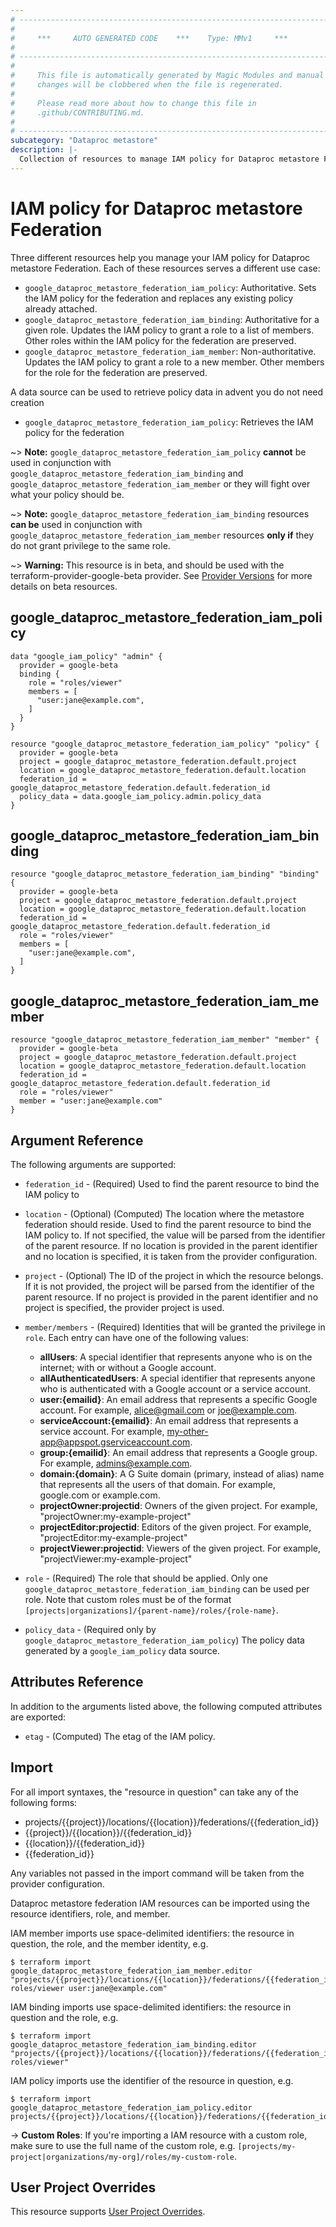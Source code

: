 ```yaml
---
# ----------------------------------------------------------------------------
#
#     ***     AUTO GENERATED CODE    ***    Type: MMv1     ***
#
# ----------------------------------------------------------------------------
#
#     This file is automatically generated by Magic Modules and manual
#     changes will be clobbered when the file is regenerated.
#
#     Please read more about how to change this file in
#     .github/CONTRIBUTING.md.
#
# ----------------------------------------------------------------------------
subcategory: "Dataproc metastore"
description: |-
  Collection of resources to manage IAM policy for Dataproc metastore Federation
---
```


# IAM policy for Dataproc metastore Federation
Three different resources help you manage your IAM policy for Dataproc metastore Federation. Each of these resources serves a different use case:

* `google_dataproc_metastore_federation_iam_policy`: Authoritative. Sets the IAM policy for the federation and replaces any existing policy already attached.
* `google_dataproc_metastore_federation_iam_binding`: Authoritative for a given role. Updates the IAM policy to grant a role to a list of members. Other roles within the IAM policy for the federation are preserved.
* `google_dataproc_metastore_federation_iam_member`: Non-authoritative. Updates the IAM policy to grant a role to a new member. Other members for the role for the federation are preserved.

A data source can be used to retrieve policy data in advent you do not need creation

* `google_dataproc_metastore_federation_iam_policy`: Retrieves the IAM policy for the federation

~> **Note:** `google_dataproc_metastore_federation_iam_policy` **cannot** be used in conjunction with `google_dataproc_metastore_federation_iam_binding` and `google_dataproc_metastore_federation_iam_member` or they will fight over what your policy should be.

~> **Note:** `google_dataproc_metastore_federation_iam_binding` resources **can be** used in conjunction with `google_dataproc_metastore_federation_iam_member` resources **only if** they do not grant privilege to the same role.


~> **Warning:** This resource is in beta, and should be used with the terraform-provider-google-beta provider.
See [Provider Versions](https://terraform.io/docs/providers/google/guides/provider_versions.html) for more details on beta resources.


## google\_dataproc\_metastore\_federation\_iam\_policy

```hcl
data "google_iam_policy" "admin" {
  provider = google-beta
  binding {
    role = "roles/viewer"
    members = [
      "user:jane@example.com",
    ]
  }
}

resource "google_dataproc_metastore_federation_iam_policy" "policy" {
  provider = google-beta
  project = google_dataproc_metastore_federation.default.project
  location = google_dataproc_metastore_federation.default.location
  federation_id = google_dataproc_metastore_federation.default.federation_id
  policy_data = data.google_iam_policy.admin.policy_data
}
```

## google\_dataproc\_metastore\_federation\_iam\_binding

```hcl
resource "google_dataproc_metastore_federation_iam_binding" "binding" {
  provider = google-beta
  project = google_dataproc_metastore_federation.default.project
  location = google_dataproc_metastore_federation.default.location
  federation_id = google_dataproc_metastore_federation.default.federation_id
  role = "roles/viewer"
  members = [
    "user:jane@example.com",
  ]
}
```

## google\_dataproc\_metastore\_federation\_iam\_member

```hcl
resource "google_dataproc_metastore_federation_iam_member" "member" {
  provider = google-beta
  project = google_dataproc_metastore_federation.default.project
  location = google_dataproc_metastore_federation.default.location
  federation_id = google_dataproc_metastore_federation.default.federation_id
  role = "roles/viewer"
  member = "user:jane@example.com"
}
```


## Argument Reference

The following arguments are supported:

* `federation_id` - (Required) Used to find the parent resource to bind the IAM policy to
* `location` - (Optional) (Computed) The location where the metastore federation should reside.
 Used to find the parent resource to bind the IAM policy to. If not specified,
  the value will be parsed from the identifier of the parent resource. If no location is provided in the parent identifier and no
  location is specified, it is taken from the provider configuration.

* `project` - (Optional) The ID of the project in which the resource belongs.
    If it is not provided, the project will be parsed from the identifier of the parent resource. If no project is provided in the parent identifier and no project is specified, the provider project is used.

* `member/members` - (Required) Identities that will be granted the privilege in `role`.
  Each entry can have one of the following values:
  * **allUsers**: A special identifier that represents anyone who is on the internet; with or without a Google account.
  * **allAuthenticatedUsers**: A special identifier that represents anyone who is authenticated with a Google account or a service account.
  * **user:{emailid}**: An email address that represents a specific Google account. For example, alice@gmail.com or joe@example.com.
  * **serviceAccount:{emailid}**: An email address that represents a service account. For example, my-other-app@appspot.gserviceaccount.com.
  * **group:{emailid}**: An email address that represents a Google group. For example, admins@example.com.
  * **domain:{domain}**: A G Suite domain (primary, instead of alias) name that represents all the users of that domain. For example, google.com or example.com.
  * **projectOwner:projectid**: Owners of the given project. For example, "projectOwner:my-example-project"
  * **projectEditor:projectid**: Editors of the given project. For example, "projectEditor:my-example-project"
  * **projectViewer:projectid**: Viewers of the given project. For example, "projectViewer:my-example-project"

* `role` - (Required) The role that should be applied. Only one
    `google_dataproc_metastore_federation_iam_binding` can be used per role. Note that custom roles must be of the format
    `[projects|organizations]/{parent-name}/roles/{role-name}`.

* `policy_data` - (Required only by `google_dataproc_metastore_federation_iam_policy`) The policy data generated by
  a `google_iam_policy` data source.

## Attributes Reference

In addition to the arguments listed above, the following computed attributes are
exported:

* `etag` - (Computed) The etag of the IAM policy.

## Import

For all import syntaxes, the "resource in question" can take any of the following forms:

* projects/{{project}}/locations/{{location}}/federations/{{federation_id}}
* {{project}}/{{location}}/{{federation_id}}
* {{location}}/{{federation_id}}
* {{federation_id}}

Any variables not passed in the import command will be taken from the provider configuration.

Dataproc metastore federation IAM resources can be imported using the resource identifiers, role, and member.

IAM member imports use space-delimited identifiers: the resource in question, the role, and the member identity, e.g.
```
$ terraform import google_dataproc_metastore_federation_iam_member.editor "projects/{{project}}/locations/{{location}}/federations/{{federation_id}} roles/viewer user:jane@example.com"
```

IAM binding imports use space-delimited identifiers: the resource in question and the role, e.g.
```
$ terraform import google_dataproc_metastore_federation_iam_binding.editor "projects/{{project}}/locations/{{location}}/federations/{{federation_id}} roles/viewer"
```

IAM policy imports use the identifier of the resource in question, e.g.
```
$ terraform import google_dataproc_metastore_federation_iam_policy.editor projects/{{project}}/locations/{{location}}/federations/{{federation_id}}
```

-> **Custom Roles**: If you're importing a IAM resource with a custom role, make sure to use the
 full name of the custom role, e.g. `[projects/my-project|organizations/my-org]/roles/my-custom-role`.

## User Project Overrides

This resource supports [User Project Overrides](https://registry.terraform.io/providers/hashicorp/google/latest/docs/guides/provider_reference#user_project_override).
